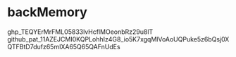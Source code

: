 # backMemory
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
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
